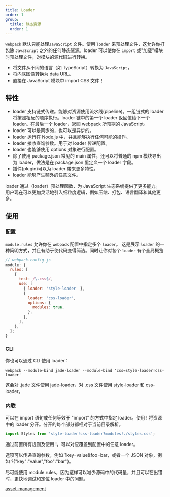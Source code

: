 ```yaml
---
title: Loader
order: 1
group:
  title: 静态资源
  order: 1
---
```


`webpack` 默认只能处理`JavaScript` 文件。使用 `loader` 来预处理文件，这允许你打包除 `JavaScript` 之外的任何静态资源。loader 可以使你在 `import` 或"加载"模块时预处理文件，对模块的源代码进行转换。

- 将文件从不同的语言（如 TypeScript）转换为 `JavaScript`，
- 将内联图像转换为 data URL。
- 直接在 JavaScript 模块中 import CSS 文件！

## 特性

- loader 支持链式传递。能够对资源使用流水线(pipeline)。一组链式的 loader 将按照相反的顺序执行。loader 链中的第一个 loader 返回值给下一个 loader。在最后一个 loader，返回 webpack 所预期的 JavaScript。
- loader 可以是同步的，也可以是异步的。
- loader 运行在 Node.js 中，并且能够执行任何可能的操作。
- loader 接收查询参数。用于对 loader 传递配置。
- loader 也能够使用 options 对象进行配置。
- 除了使用 package.json 常见的 main 属性，还可以将普通的 npm 模块导出为 loader，做法是在 package.json 里定义一个 loader 字段。
- 插件(plugin)可以为 loader 带来更多特性。
- loader 能够产生额外的任意文件。

loader 通过（loader）预处理函数，为 JavaScript 生态系统提供了更多能力。 用户现在可以更加灵活地引入细粒度逻辑，例如压缩、打包、语言翻译和其他更多。

## 使用

### 配置

`module.rules` 允许你在 `webpack` 配置中指定多个 `loader`。 这是展示 `loader` 的一种简明方式，并且有助于使代码变得简洁。同时让你对各个 `loader` 有个全局概览

```js
// webpack.config.js
module: {
  rules: [
    {
      test: /\.css$/,
      use: [
        { loader: 'style-loader' },
        {
          loader: 'css-loader',
          options: {
            modules: true,
          },
        },
      ],
    },
  ];
}
```

### CLI

你也可以通过 CLI 使用 loader：

```shell
webpack --module-bind jade-loader --module-bind 'css=style-loader!css-loader'
```

这会对 .jade 文件使用 jade-loader，对 .css 文件使用 style-loader 和 css-loader。

### 内联

可以在 import 语句或任何等效于 "import" 的方式中指定 loader。使用 ! 将资源中的 loader 分开。分开的每个部分都相对于当前目录解析。

```js
import Styles from 'style-loader!css-loader?modules!./styles.css';
```

通过前置所有规则及使用 !，可以对应覆盖到配置中的任意 loader。

选项可以传递查询参数，例如 ?key=value&foo=bar，或者一个 JSON 对象，例如 ?{"key":"value","foo":"bar"}。

<Alert>
尽可能使用 module.rules，因为这样可以减少源码中的代码量，并且可以在出错时，更快地调试和定位 loader 中的问题。
</Alert>

[asset-management](https://webpack.js.org/guides/asset-management/)
